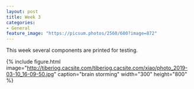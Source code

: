 ```yaml
---
layout: post
title: Week 3
categories:
- General
feature_image: "https://picsum.photos/2560/600?image=872"
---
```

<p>This week several components are printed for testing.</p>

{% include figure.html image="http://tiberiog.cacsite.com/tiberiog.cacsite.com/xiao/photo_2019-03-10_16-09-50.jpg" caption="brain storming" width="300" height="800" %}